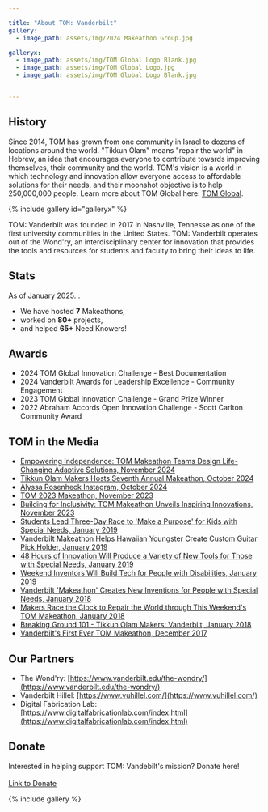 ```yaml
---

title: "About TOM: Vanderbilt"
gallery:
  - image_path: assets/img/2024 Makeathon Group.jpg

galleryx:
  - image_path: assets/img/TOM Global Logo Blank.jpg
  - image_path: assets/img/TOM Global Logo.jpg
  - image_path: assets/img/TOM Global Logo Blank.jpg


---
```


## History
Since 2014, TOM has grown from one community in Israel to dozens of locations around the world. "Tikkun Olam" means "repair the world" in Hebrew, an idea that encourages everyone to contribute towards improving themselves, their community and the world. TOM's vision is a world in which technology and innovation allow everyone access to affordable solutions for their needs, and their moonshot objective is to help 250,000,000 people. Learn more about TOM Global here: [TOM Global](https://tomglobal.org/home).

{% include gallery id="galleryx" %}

TOM: Vanderbilt was founded in 2017 in Nashville, Tennesse as one of the first university communities in the United States. TOM: Vanderbilt operates out of the Wond'ry, an interdisciplinary center for innovation that provides the tools and resources for students and faculty to bring their ideas to life.

## Stats
As of January 2025...
* We have hosted **7** Makeathons,
* worked on **80+** projects,
* and helped **65+** Need Knowers!

## Awards
* 2024 TOM Global Innovation Challenge - Best Documentation
* 2024 Vanderbilt Awards for Leadership Excellence - Community Engagement
* 2023 TOM Global Innovation Challenge - Grand Prize Winner
* 2022 Abraham Accords Open Innovation Challenge - Scott Carlton Community Award

## TOM in the Media

* [Empowering Independence: TOM Makeathon Teams Design Life-Changing Adaptive Solutions, November 2024](https://www.vanderbilt.edu/the-wondry/2024/11/14/empowering-independence-tom-makeathon-teams-design-life-changing-adaptive-solutions/)
* [Tikkun Olam Makers Hosts Seventh Annual Makeathon, October 2024](https://vanderbilthustler.com/2024/10/29/tikkun-olam-makers-hosts-seventh-annual-makeathon/)
* [Alyssa Rosenheck Instagram, October 2024](https://www.instagram.com/p/DBttfwfpV_O/)
* [TOM 2023 Makeathon, November 2023](https://www.vanderbilt.edu/thewondry/tom-2023-make-a-thon/)
* [Building for Inclusivity: TOM Makeathon Unveils Inspiring Innovations, November 2023](https://www.vanderbilt.edu/thewondry/tom-makeathon-unveils-inspiring-innovations/)
* [Students Lead Three-Day Race to 'Make a Purpose' for Kids with Special Needs, January 2019](https://news.vanderbilt.edu/2019/01/24/students-lead-three-day-race-to-make-with-a-purpose-for-kids-with-special-needs/)
* [Vanderbilt Makeathon Helps Hawaiian Youngster Create Custom Guitar Pick Holder, January 2019](https://engineering.vanderbilt.edu/2019/01/23/vanderbilt-makeathon-helps-hawaii-youngster-create-custom-guitar-pick-holder/)
* [48 Hours of Innovation Will Produce a Variety of New Tools for Those with Special Needs, January 2019](https://news.vanderbilt.edu/2019/01/16/48-hours-of-innovation-will-produce-a-variety-of-new-tools-for-those-with-special-needs/)
* [Weekend Inventors Will Build Tech for People with Disabilities, January 2019](https://engineering.vanderbilt.edu/2019/01/18/weekend-inventors-will-build-tech-for-people-with-disabilities/)
* [Vanderbilt 'Makeathon' Creates New Inventions for People with Special Needs, January 2018](https://www.tennessean.com/story/news/2018/01/21/vanderbilt-makeathon-creates-new-inventions-people-special-needs/1044053001/)
* [Makers Race the Clock to Repair the World through This Weekend's TOM Makeathon, January 2018](https://news.vanderbilt.edu/2018/01/18/makers-race-the-clock-to-repair-the-world-through-this-weekends-tom-makeathon/)
* [Breaking Ground 101 - Tikkun Olam Makers: Vanderbilt, January 2018](https://www.tn.gov/cdd/engage-with-us/breaking-ground/breaking-ground-101---be-heard--be-counted/breaking-ground-101---tikkun-olam-makers--vanderbilt-.html)
* [Vanderbilt's First Ever TOM Makeathon, December 2017](https://www.vanderbilt.edu/thewondry/vanderbilts-first-ever-tom-makeathon/)

## Our Partners
* The Wond'ry: [https://www.vanderbilt.edu/the-wondry/](https://www.vanderbilt.edu/the-wondry/)
* Vanderbilt Hillel: [https://www.vuhillel.com/](https://www.vuhillel.com/)
* Digital Fabrication Lab: [https://www.digitalfabricationlab.com/index.html](https://www.digitalfabricationlab.com/index.html)

## Donate
Interested in helping support TOM: Vandebilt's mission? Donate here!<br><br>
[Link to Donate](https://secure.lglforms.com/form_engine/s/JpGFs3nCkxNcpHTkwJ23vQ?t=1568101561)

{% include gallery %}
